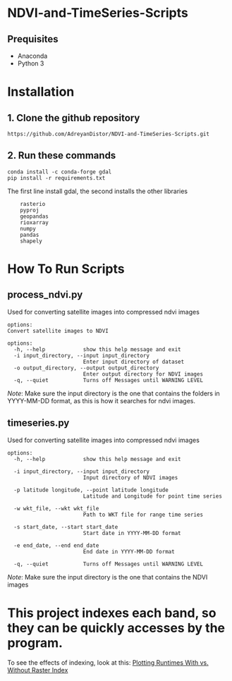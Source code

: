 # NDVI-and-TimeSeries-Scripts
## Prequisites
- Anaconda
- Python 3

# Installation
## 1. Clone the github repository
    https://github.com/AdreyanDistor/NDVI-and-TimeSeries-Scripts.git

## 2. Run these commands
```
conda install -c conda-forge gdal 
pip install -r requirements.txt  
```
The first line install gdal, the second installs the other libraries
```
    rasterio
    pyproj
    geopandas
    rioxarray
    numpy
    pandas
    shapely
```
# How To Run Scripts
## process_ndvi.py
Used for converting satellite images into compressed ndvi images
```
options:
Convert satellite images to NDVI

options:
  -h, --help            show this help message and exit
  -i input_directory, --input input_directory
                        Enter input directory of dataset
  -o output_directory, --output output_directory
                        Enter output directory for NDVI images
  -q, --quiet           Turns off Messages until WARNING LEVEL
```
*Note*: Make sure the input directory is the one that contains the folders in YYYY-MM-DD format, as this is how it searches for ndvi images.

## timeseries.py
Used for converting satellite images into compressed ndvi images
```
options:
  -h, --help            show this help message and exit

  -i input_directory, --input input_directory
                        Input directory of NDVI images
                        
  -p latitude longitude, --point latitude longitude
                        Latitude and Longitude for point time series

  -w wkt_file, --wkt wkt_file
                        Path to WKT file for range time series

  -s start_date, --start start_date
                        Start date in YYYY-MM-DD format
                        
  -e end_date, --end end_date
                        End date in YYYY-MM-DD format

  -q, --quiet           Turns off Messages until WARNING LEVEL
```
*Note*: Make sure the input directory is the one that contains the NDVI images

# This project indexes each band, so they can be quickly accesses by the program.

To see the effects of indexing, look at this:
[Plotting Runtimes With vs. Without Raster Index](https://colab.research.google.com/drive/1eknN40rhbEIAA_tDpuZ-bdt7AH4YDSc4?usp=sharing)

